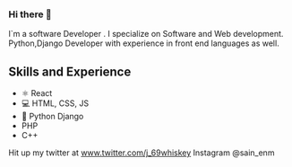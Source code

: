### Hi there 👋 



I`m a software Developer . I specialize on Software and Web development. Python,Django Developer with experience in front end languages as well.

## Skills and Experience
* ⚛ React
* 💻 HTML, CSS, JS
* 🐍 Python Django
* PHP
* C++


Hit up my twitter at www.twitter.com/j_69whiskey
Instagram @sain_enm


